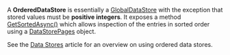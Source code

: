 A **OrderedDataStore** is essentially a [GlobalDataStore](https://developer.roblox.com/en-us/api-reference/class/GlobalDataStore) with the exception that stored values must be **positive integers**. It exposes a method [GetSortedAsync()](https://developer.roblox.com/en-us/api-reference/function/OrderedDataStore/GetSortedAsync) which allows inspection of the entries in sorted order using a [DataStorePages](https://developer.roblox.com/en-us/api-reference/class/DataStorePages) object.

See the [Data Stores](https://developer.roblox.com/en-us/articles/Data-store) article for an overview on using ordered data stores.